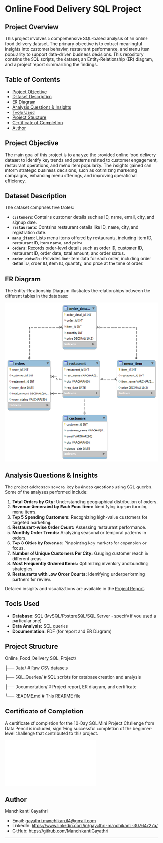 # Online Food Delivery SQL Project

## Project Overview

This project involves a comprehensive SQL-based analysis of an online food delivery dataset. The primary objective is to extract meaningful insights into customer behavior, restaurant performance, and menu item popularity to support data-driven business decisions. This repository contains the SQL scripts, the dataset, an Entity-Relationship (ER) diagram, and a project report summarizing the findings.

## Table of Contents

- [Project Objective](#project-objective)
- [Dataset Description](#dataset-description)
- [ER Diagram](#er-diagram)
- [Analysis Questions & Insights](#analysis-questions--insights)
- [Tools Used](#tools-used)
- [Project Structure](#project-structure)
- [Certificate of Completion](#certificate-of-completion)
- [Author](#author)

## Project Objective

The main goal of this project is to analyze the provided online food delivery dataset to identify key trends and patterns related to customer engagement, restaurant operations, and menu item popularity. The insights gained can inform strategic business decisions, such as optimizing marketing campaigns, enhancing menu offerings, and improving operational efficiency.

## Dataset Description

The dataset comprises five tables:
- **`customers`**: Contains customer details such as ID, name, email, city, and signup date.
- **`restaurants`**: Contains restaurant details like ID, name, city, and registration date.
- **`menu_items`**: Lists menu items offered by restaurants, including item ID, restaurant ID, item name, and price.
- **`orders`**: Records order-level details such as order ID, customer ID, restaurant ID, order date, total amount, and order status.
- **`order_details`**: Provides line-item data for each order, including order detail ID, order ID, item ID, quantity, and price at the time of order.


## ER Diagram

The Entity-Relationship Diagram illustrates the relationships between the different tables in the database:

![ER Diagram](Documentation/Online%20Food%20Delivery%20SQL%20Project%20ER%20Diagram.png)

## Analysis Questions & Insights

The project addresses several key business questions using SQL queries. Some of the analyses performed include:

1.  **Total Orders by City:** Understanding geographical distribution of orders.
2.  **Revenue Generated by Each Food Item:** Identifying top-performing menu items.
3.  **Top 5 Spending Customers:** Recognizing high-value customers for targeted marketing.
4.  **Restaurant-wise Order Count:** Assessing restaurant performance.
5.  **Monthly Order Trends:** Analyzing seasonal or temporal patterns in orders.
6.  **Top 3 Cities by Revenue:** Pinpointing key markets for expansion or focus.
7.  **Number of Unique Customers Per City:** Gauging customer reach in different areas.
8.  **Most Frequently Ordered Items:** Optimizing inventory and bundling strategies.
9.  **Restaurants with Low Order Counts:** Identifying underperforming partners for review.

Detailed insights and visualizations are available in the [Project Report](Documentation/Online%20Food%20Delivery%20SQL%20Project.pdf).

## Tools Used

* **Database:** SQL (MySQL/PostgreSQL/SQL Server - specify if you used a particular one)
* **Data Analysis:** SQL queries
* **Documentation:** PDF (for report and ER Diagram)

## Project Structure
Online_Food_Delivery_SQL_Project/

├── Data/                 # Raw CSV datasets

├── SQL_Queries/          # SQL scripts for database creation and analysis

├── Documentation/        # Project report, ER diagram, and certificate

└── README.md             # This README file

## Certificate of Completion

A certificate of completion for the 10-Day SQL Mini Project Challenge from Data Pencil is included, signifying successful completion of the beginner-level challenge that contributed to this project.

![Certificate of Completion](Documentation/Certificate.pdf) 

## Author

Manchikanti Gayathri
* Email: gayathri.manchikantil4@gmail.com
* LinkedIn: https://www.linkedin.com/in/gayathri-manchikanti-30764727a/
* GitHub: https://github.com/ManchikantiGayathri 

---
